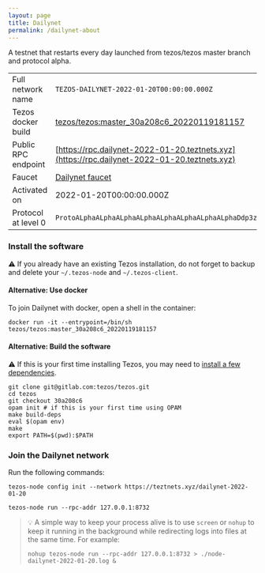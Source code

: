 ```yaml
---
layout: page
title: Dailynet
permalink: /dailynet-about
---
```


A testnet that restarts every day launched from tezos/tezos master branch and protocol alpha.

| | |
|-------|---------------------|
| Full network name | `TEZOS-DAILYNET-2022-01-20T00:00:00.000Z` |
| Tezos docker build | [tezos/tezos:master_30a208c6_20220119181157](https://hub.docker.com/r/tezos/tezos/tags?page=1&ordering=last_updated&name=master_30a208c6_20220119181157) |
| Public RPC endpoint | [https://rpc.dailynet-2022-01-20.teztnets.xyz](https://rpc.dailynet-2022-01-20.teztnets.xyz) |
| Faucet | [Dailynet faucet](https://teztnets.xyz/dailynet-2022-01-20-faucet) |
| Activated on | 2022-01-20T00:00:00.000Z |
| Protocol at level 0 |  `ProtoALphaALphaALphaALphaALphaALphaALphaALphaDdp3zK` |




### Install the software

⚠️  If you already have an existing Tezos installation, do not forget to backup and delete your `~/.tezos-node` and `~/.tezos-client`.



#### Alternative: Use docker

To join Dailynet with docker, open a shell in the container:

```
docker run -it --entrypoint=/bin/sh tezos/tezos:master_30a208c6_20220119181157
```

#### Alternative: Build the software

⚠️  If this is your first time installing Tezos, you may need to [install a few dependencies](https://tezos.gitlab.io/introduction/howtoget.html#setting-up-the-development-environment-from-scratch).

```
git clone git@gitlab.com:tezos/tezos.git
cd tezos
git checkout 30a208c6
opam init # if this is your first time using OPAM
make build-deps
eval $(opam env)
make
export PATH=$(pwd):$PATH
```

### Join the Dailynet network

Run the following commands:

```
tezos-node config init --network https://teztnets.xyz/dailynet-2022-01-20

tezos-node run --rpc-addr 127.0.0.1:8732
```

> 💡 A simple way to keep your process alive is to use `screen` or `nohup` to keep it running in the background while redirecting logs into files at the same time. For example:
>
> ```bash=13
> nohup tezos-node run --rpc-addr 127.0.0.1:8732 > ./node-dailynet-2022-01-20.log &
> ```


